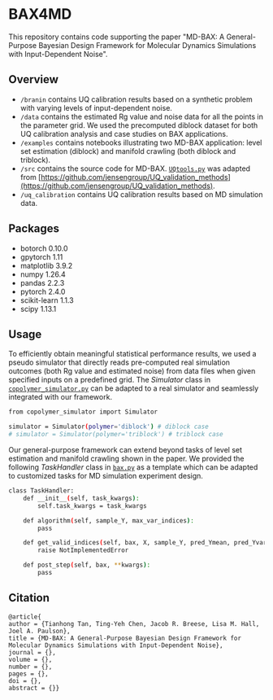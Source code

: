 # BAX4MD
This repository contains code supporting the paper "MD-BAX: A General-Purpose Bayesian Design Framework for Molecular Dynamics Simulations with Input-Dependent Noise".

## Overview
- `/branin` contains UQ calibration results based on a synthetic problem with varying levels of input-dependent noise.
- `/data` contains the estimated Rg value and noise data for all the points in the parameter grid. We used the precomputed diblock dataset for both UQ calibration analysis and case studies on BAX applications.
- `/examples` contains notebooks illustrating two MD-BAX application: level set estimation (diblock) and manifold crawling (both diblock and triblock).
- `/src` contains the source code for MD-BAX. [`UQtools.py`](./src/UQtools.py) was adapted from [https://github.com/jensengroup/UQ_validation_methods](https://github.com/jensengroup/UQ_validation_methods).
- `/uq_calibration` contains UQ calibration results based on MD simulation data.


## Packages
- botorch 0.10.0
- gpytorch 1.11
- matplotlib 3.9.2
- numpy 1.26.4
- pandas 2.2.3
- pytorch 2.4.0 
- scikit-learn 1.1.3
- scipy 1.13.1


## Usage
To efficiently obtain meaningful statistical performance results, we used a pseudo simulator that directly reads pre-computed real simulation outcomes (both Rg value and estimated noise) from data files when given specified inputs on a predefined grid. The *Simulator* class in [`copolymer_simulator.py`](./src/copolymer_simulator.py) can be adapted to a real simulator and seamlessly integrated with our framework.
```sh
from copolymer_simulator import Simulator

simulator = Simulator(polymer='diblock') # diblock case
# simulator = Simulator(polymer='triblock') # triblock case
```

Our general-purpose framework can extend beyond tasks of level set estimation and manifold crawling shown in the paper. We provided the following *TaskHandler* class in [`bax.py`](./src/bax.py) as a template which can be adapted to customized tasks for MD simulation experiment design.
```sh
class TaskHandler:
    def __init__(self, task_kwargs):
        self.task_kwargs = task_kwargs

    def algorithm(self, sample_Y, max_var_indices):
        pass

    def get_valid_indices(self, bax, X, sample_Y, pred_Ymean, pred_Yvar, X1_range, X2_range, max_var_indices):
        raise NotImplementedError

    def post_step(self, bax, **kwargs):
        pass
```


## Citation
```
@article{
author = {Tianhong Tan, Ting-Yeh Chen, Jacob R. Breese, Lisa M. Hall, Joel A. Paulson},
title = {MD-BAX: A General-Purpose Bayesian Design Framework for Molecular Dynamics Simulations with Input-Dependent Noise},
journal = {},
volume = {},
number = {},
pages = {},
doi = {},
abstract = {}}
```
